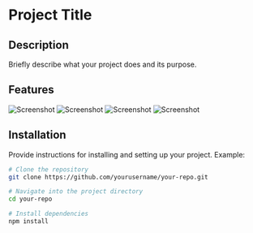 # Project Title

## Description

Briefly describe what your project does and its purpose.

## Features

![Screenshot](https://github.com/myfadams/streamMate/blob/master/images/IMG_1416.jpg)
![Screenshot](https://github.com/myfadams/streamMate/blob/master/images/IMG_1417.PNG)
![Screenshot](https://github.com/myfadams/streamMate/blob/master/images/IMG_1418.PNG)
![Screenshot](https://github.com/myfadams/streamMate/blob/master/images/IMG_1419.PNG)


## Installation

Provide instructions for installing and setting up your project. Example:

```bash
# Clone the repository
git clone https://github.com/yourusername/your-repo.git

# Navigate into the project directory
cd your-repo

# Install dependencies
npm install

